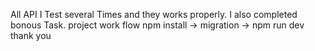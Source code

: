 All API I Test several Times and they works properly.
I also completed bonous Task.
project work flow npm install -> migration -> npm run dev
thank you

